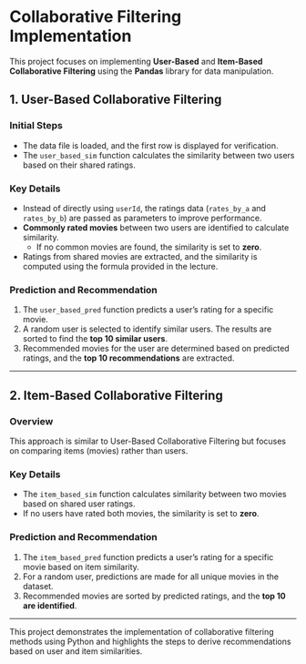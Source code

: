 # Collaborative Filtering Implementation

This project focuses on implementing **User-Based** and **Item-Based Collaborative Filtering** using the **Pandas** library for data manipulation.

## 1. User-Based Collaborative Filtering

### Initial Steps
- The data file is loaded, and the first row is displayed for verification.
- The `user_based_sim` function calculates the similarity between two users based on their shared ratings.

### Key Details
- Instead of directly using `userId`, the ratings data (`rates_by_a` and `rates_by_b`) are passed as parameters to improve performance.
- **Commonly rated movies** between two users are identified to calculate similarity.  
  - If no common movies are found, the similarity is set to **zero**.
- Ratings from shared movies are extracted, and the similarity is computed using the formula provided in the lecture.

### Prediction and Recommendation
1. The `user_based_pred` function predicts a user’s rating for a specific movie.
2. A random user is selected to identify similar users. The results are sorted to find the **top 10 similar users**.
3. Recommended movies for the user are determined based on predicted ratings, and the **top 10 recommendations** are extracted.

---

## 2. Item-Based Collaborative Filtering

### Overview
This approach is similar to User-Based Collaborative Filtering but focuses on comparing items (movies) rather than users.

### Key Details
- The `item_based_sim` function calculates similarity between two movies based on shared user ratings.
- If no users have rated both movies, the similarity is set to **zero**.

### Prediction and Recommendation
1. The `item_based_pred` function predicts a user’s rating for a specific movie based on item similarity.
2. For a random user, predictions are made for all unique movies in the dataset.
3. Recommended movies are sorted by predicted ratings, and the **top 10 are identified**.

---

This project demonstrates the implementation of collaborative filtering methods using Python and highlights the steps to derive recommendations based on user and item similarities.
